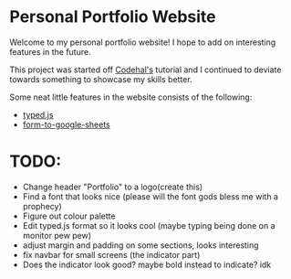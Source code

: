 # Personal Portfolio Website

Welcome to my personal portfolio website! I hope to add on interesting features in the future.

This project was started off [Codehal's](https://youtu.be/Tkp3FDgOueM?si=gZ5A8lxLTJk4jY0y) tutorial and I continued to deviate towards something to showcase my skills better.

Some neat little features in the website consists of the following:

- [typed.js](https://github.com/mattboldt/typed.js/)
- [form-to-google-sheets](https://github.com/jamiewilson/form-to-google-sheets)



# TODO:

- Change header "Portfolio" to a logo(create this)
- Find a font that looks nice (please will the font gods bless me with a prophecy)
- Figure out colour palette
- Edit typed.js format so it looks cool (maybe typing being done on a monitor pew pew)
- adjust margin and padding on some sections, looks interesting
- fix navbar for small screens (the indicator part)
- Does the indicator look good? maybe bold instead to indicate? idk

